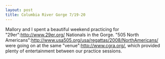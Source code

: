 ```yaml
--- 
layout: post
title: Columbia River Gorge 7/19-20
---
```

Mallory and I spent a beautiful weekend practicing for "29er":http://www.29er.org/ Nationals in the Gorge. "505 North Americans":http://www.usa505.org/usa/regattas/2008/NorthAmericans/ were going on at the same "venue":http://www.cgra.org/, which provided plenty of entertainment between our practice sessions.

<!-- <a href="http://gallery.andrewloe.com/view/life/gorge-7-19-20/"><img src="http://gallery.andrewloe.com/download/16845-2/P7190003.JPG" height="480" width="640" alt="505s" /></a> -->

